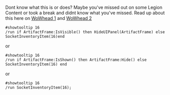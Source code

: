 Dont know what this is or does? Maybe you've missed out on some Legion Content or took a break and didnt know what you've missed.
Read up about this here on [WoWhead 1](https://www.wowhead.com/guide/starting-legion-questing-broken-shore-dalaran-artifacts-professions-4620#artifact-acquisition) and [WoWhead 2](https://www.wowhead.com/news/new-artifact-calculator-appearances-tab-all-artifact-colors-in-modelviewer-relic-250431) 

```
#showtooltip 16
/run if ArtifactFrame:IsVisible() then HideUIPanel(ArtifactFrame) else SocketInventoryItem(16)end
```

or 

```
#showtooltip 16
/run if ArtifactFrame:IsShown() then ArtifactFrame:Hide() else SocketInventoryItem(16) end
```

or 

```
#showtooltip 16
/run SocketInventoryItem(16);
```
